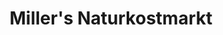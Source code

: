 ---
title: "Miller's Naturkostmarkt"
url: /straubenhardt/millers-naturkostmarkt/
shop: Supermarkt
---